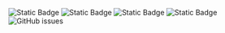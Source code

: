 ![Static Badge](https://img.shields.io/badge/blacklists-60-000000) ![Static Badge](https://img.shields.io/badge/blacklisted-2696951-cc0000) ![Static Badge](https://img.shields.io/badge/whitelisted-2242-00CC00) ![Static Badge](https://img.shields.io/badge/streaming_blacklist-28106-000000) ![GitHub issues](https://img.shields.io/github/issues/fabriziosalmi/blacklists)
